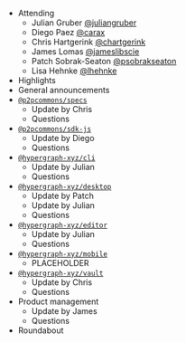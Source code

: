 -   Attending
    - Julian Gruber [@juliangruber](https://twitter.com/juliangruber)
    - Diego Paez [@carax](https://twitter.com/carax)
    - Chris Hartgerink [@chartgerink](https://twitter.com/chartgerink)
    - James Lomas [@jameslibscie](https://github.com/jameslibscie)
    - Patch Sobrak-Seaton [@psobrakseaton](https://twitter.com/psobrakseaton)
    - Lisa Hehnke [@lhehnke](https://www.dataplanes.org)
-   Highlights
-   General announcements
-   [`@p2pcommons/specs`](https://github.com/p2pcommons/specs)
    - Update by Chris
    - Questions
-   [`@p2pcommons/sdk-js`](https://github.com/p2pcommons/sdk-js)
    - Update by Diego
    - Questions
-   [`@hypergraph-xyz/cli`](https://github.com/hypergraph-xyz/cli)
    - Update by Julian
    - Questions
-   [`@hypergraph-xyz/desktop`](https://github.com/hypergraph-xyz/desktop)
    - Update by Patch
    - Update by Julian
    - Questions
-   [`@hypergraph-xyz/editor`](https://github.com/hypergraph-xyz/editor)
    - Update by Julian
    - Questions
-   [`@hypergraph-xyz/mobile`](https://github.com/hypergraph-xyz/mobile)
    - PLACEHOLDER
-   [`@hypergraph-xyz/vault`](https://github.com/hypergraph-xyz/vault)
    - Update by Chris
    - Questions
-   Product management
    - Update by James
    - Questions
- Roundabout
